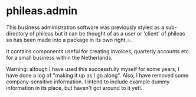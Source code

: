 # phileas.admin
This business administration software was previously styled as a sub-directory of phileas
but it can be thought of as a user or 'client' of phileas so has been made into a package in its own right,=.
 
It contains components useful for creating invoices, quarterly accounts etc. for a small business within the Netherlands.

Warning: altough I have used this successfully myself for some years, I have done a log of "making it up as I go along".
Also, I have removed some company-sensitive information. I intend to include example dummy information in its place, but
haven't got around to it yet!. 
